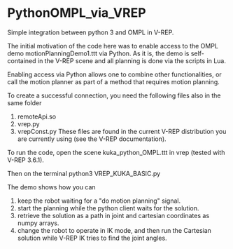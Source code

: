 # PythonOMPL_via_VREP
Simple integration between python 3 and OMPL in V-REP.

The initial motivation of the code here was to enable access to the OMPL demo motionPlanningDemo1.ttt via Python.
As it is, the demo is self-contained in the V-REP scene and all planning is done via the scripts in Lua.

Enabling access via Python allows one to combine other functionalities, or call the motion planner as part of a method that requires motion planning.

To create a successful connection, you need the following files also in the same folder 
1. remoteApi.so
2. vrep.py
3. vrepConst.py
These files are found in the current V-REP distribution you are currently using (see the V-REP documentation).

To run the code, open the scene 
    kuka_python_OMPL.ttt
in vrep (tested with V-REP 3.6.1).

Then on the terminal 
    python3 VREP_KUKA_BASIC.py

The demo shows how you can 
1. keep the robot waiting for a "do motion planning" signal. 
2. start the planning while the python client waits for the solution.
3. retrieve the solution as a path in joint and cartesian coordinates as numpy arrays.
4. change the robot to operate in IK mode, and then run the Cartesian solution while V-REP IK tries to find the joint angles.


